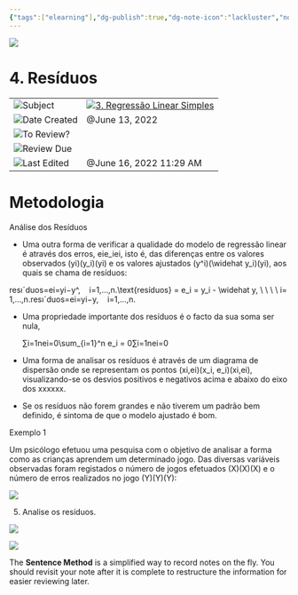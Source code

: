 ```yaml
---
{"tags":["elearning"],"dg-publish":true,"dg-note-icon":"lackluster","noteIcon":"lackluster","permalink":"/04-resources-material-para-zettel/elearning/4-residuos/","dgPassFrontmatter":true,"created":"2025-10-16T10:22:29.314+01:00","updated":"2025-10-24T16:04:21.538+01:00"}
---
```



![](Dashboard/Attachments/icons_notes--sentence%2015.png)

# 4. Resíduos

|   |   |
|---|---|
|![](Dashboard/Attachments/arrow-northeast_gray%201186.svg)Subject|[![](Dashboard/Attachments/icons_graduate%2015.png)3. Regressão Linear Simples](../Subjects/3%20Regress%C3%A3o%20Linear%20Simples%209558cc6271874dbc880a7ea7990d09e0.html)|
|![](Dashboard/Attachments/calendar_gray%201248.svg)Date Created|@June 13, 2022|
|![](Dashboard/Attachments/checkmark-square_gray%20667.svg)To Review?||
|![](Dashboard/Attachments/formula_gray%20486.svg)Review Due||
|![](Dashboard/Attachments/clock_gray%20118.svg)Last Edited|@June 16, 2022 11:29 AM|

# Metodologia

Análise dos Resíduos

- Uma outra forma de verificar a qualidade do modelo de regressão linear é através dos erros, eie_iei​﻿, isto é, das diferenças entre os valores observados (yi)(y_i)(yi​)﻿ e os valores ajustados (y^i)(\widehat y_i)(y​i​)﻿, aos quais se chama de resíduos:

resıˊduos=ei=yi−y^,    i=1,…,n.\text{resíduos} = e_i = y_i - \widehat y, \ \ \ \ i= 1,…,n.resıˊduos=ei​=yi​−y​,    i=1,…,n.﻿

- Uma propriedade importante dos resíduos é o facto da sua soma ser nula,
    
    ∑i=1nei=0\sum_{i=1}^n e_i = 0∑i=1n​ei​=0﻿
    

- Uma forma de analisar os resíduos é através de um diagrama de dispersão onde se representam os pontos (xi,ei)(x_i, e_i)(xi​,ei​)﻿, visualizando-se os desvios positivos e negativos acima e abaixo do eixo dos xxxxxx﻿.

- Se os resíduos não forem grandes e não tiverem um padrão bem definido, é sintoma de que o modelo ajustado é bom.

Exemplo 1

Um psicólogo efetuou uma pesquisa com o objetivo de analisar a forma como as crianças aprendem um determinado jogo. Das diversas variáveis observadas foram registados o número de jogos efetuados (X)(X)(X)﻿ e o número de erros realizados no jogo (Y)(Y)(Y)﻿:

[![](Dashboard/Attachments/DED494C8-F291-41C6-B0CA-A57B00E496F1.jpeg)](5%20Previs%C3%A3o/DED494C8-F291-41C6-B0CA-A57B00E496F1.jpeg)

5. Analise os resíduos.

[![](Dashboard/Attachments/DC7B144C-FA7A-44E0-B19F-E77F90E03149.jpeg)](4%20Res%C3%ADduos/DC7B144C-FA7A-44E0-B19F-E77F90E03149.jpeg)

![](Dashboard/Attachments/icons_questions%2015.png)

The **Sentence Method** is a simplified way to record notes on the fly. You should revisit your note after it is complete to restructure the information for easier reviewing later.